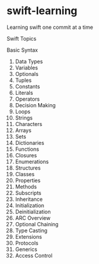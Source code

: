 # swift-learning
Learning swift one commit at a time

Swift Topics

Basic Syntax

1) Data Types
2) Variables
3) Optionals
4) Tuples
5) Constants
6) Literals
7) Operators
8) Decision Making
9) Loops
10) Strings
11) Characters
12) Arrays
13) Sets
14) Dictionaries
15) Functions
16) Closures
17) Enumerations
18) Structures
19) Classes
20) Properties
21) Methods
22) Subscripts
23) Inheritance
24) Initialization
25) Deinitialization
26) ARC Overview
27) Optional Chaining
28) Type Casting
29) Extensions
30) Protocols
31) Generics
32) Access Control
